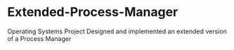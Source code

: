 # Extended-Process-Manager
Operating Systems Project
Designed and implemented an extended version of a Process Manager
